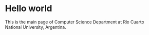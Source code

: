 # Hello world

This is the main page of Computer Science Department at Río Cuarto National
University, Argentina.
